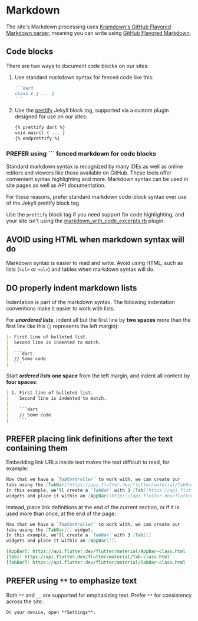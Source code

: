 # Markdown

The site's Markdown processing uses
[Kramdown's GitHub Flavored Markdown parser][kramdown-gfm],
meaning you can write using [GitHub Flavored Markdown][].

## Code blocks

There are two ways to document code blocks on our sites:

 1. Use standard markdown syntax for fenced code like this:

    ````markdown
    ```dart
    class C { ... }
    ```
    ````

 1. Use the [prettify][] Jekyll block tag, supported via a custom plugin
    designed for use on our sites:

    ```markdown
    {% prettify dart %}
    void main() { ... }
    {% endprettify %}
    ```

### **PREFER** using ``` fenced markdown for **code blocks**

Standard markdown syntax is recognized by many IDEs as well as online editors
and viewers like those available on GitHub. These tools offer convenient syntax
highlighting and more. Markdown syntax can be used in site pages as well as API
documentation.

For these reasons, prefer standard markdown code-block syntax over use of the
Jekyll prettify block tag.

Use the `prettify` block tag if you need support for code highlighting, and your
site isn't using the [markdown_with_code_excerpts.rb][] plugin.

## **AVOID** using HTML when markdown syntax will do

Markdown syntax is easier to read and write. Avoid using HTML, such as lists
(`<ul>` or `<ol>`) and tables when markdown syntax will do.

## **DO** properly indent markdown lists

Indentation is part of the markdown syntax. The following indentation
conventions make it easier to work with lists.

For **_unordered lists_**, indent all but the first line by **two spaces** more
than the first line like this (`|` represents the left margin):

````markdown
|- First line of bulleted list.
|  Second line is indented to match.
|
|  ```dart
|  // Some code
|  ```
````

Start **_ordered lists_ one space** from the left margin, and indent all content
by **four spaces**:

```markdown
| 1. First line of bulleted list.
|    Second line is indented to match.
|
|    ```dart
|    // Some code
|    ```
```

## **PREFER** placing link definitions after the text containing them

Embedding link URLs inside text makes the text difficult to read, for example:

```markdown
Now that we have a `TabController` to work with, we can create our
tabs using the [TabBar](https://api.flutter.dev/flutter/material/TabBar-class.html) widget.
In this example, we'll create a `TabBar` with 3 [Tab](https://api.flutter.dev/flutter/material/Tab-class.html)
widgets and place it within an [AppBar](https://api.flutter.dev/flutter/material/AppBar-class.html).
```

Instead, place link definitions at the end of the current section, 
or if it is used more than once, at the end of the page:

```markdown
Now that we have a `TabController` to work with, we can create our
tabs using the [TabBar][] widget.
In this example, we'll create a `TabBar` with 3 [Tab][]
widgets and place it within an [AppBar][].

[AppBar]: https://api.flutter.dev/flutter/material/AppBar-class.html
[Tab]: https://api.flutter.dev/flutter/material/Tab-class.html
[TabBar]: https://api.flutter.dev/flutter/material/TabBar-class.html
```

## **PREFER** using `**` to emphasize text

Both `**` and `__` are supported for emphasizing text.
Prefer `**` for consistency across the site:

```markdown
On your device, open **Settings**.
```

[kramdown-gfm]: https://github.com/kramdown/parser-gfm
[GitHub Flavored Markdown]: https://github.github.com/gfm/
[markdown_with_code_excerpts.rb]: src/_plugins/markdown_with_code_excerpts.rb
[prettify]: src/_plugins/prettify.rb
